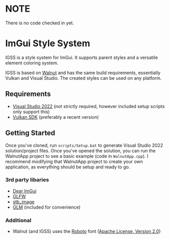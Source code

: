 # NOTE
There is no code checked in yet.

# ImGui Style System

IGSS is a style system for ImGui. It supports parent styles and a versatile element coloring system.

IGSS is based on [Walnut](https://github.com/TheCherno/Walnut) and has the same build requirements, essentially Vulkan and Visual Studio. The created styles can be used on any platform.

## Requirements
- [Visual Studio 2022](https://visualstudio.com) (not strictly required, however included setup scripts only support this)
- [Vulkan SDK](https://vulkan.lunarg.com/sdk/home#windows) (preferably a recent version)

## Getting Started
Once you've cloned, run `scripts/Setup.bat` to generate Visual Studio 2022 solution/project files. Once you've opened the solution, you can run the WalnutApp project to see a basic example (code in `WalnutApp.cpp`). I recommend modifying that WalnutApp project to create your own application, as everything should be setup and ready to go.

### 3rd party libaries
- [Dear ImGui](https://github.com/ocornut/imgui)
- [GLFW](https://github.com/glfw/glfw)
- [stb_image](https://github.com/nothings/stb)
- [GLM](https://github.com/g-truc/glm) (included for convenience)

### Additional
- Walnut (and IGSS) uses the [Roboto](https://fonts.google.com/specimen/Roboto) font ([Apache License, Version 2.0](https://www.apache.org/licenses/LICENSE-2.0))
